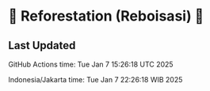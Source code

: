 
# 🌳 Reforestation (Reboisasi) 🌲

## Last Updated

GitHub Actions time: Tue Jan  7 15:26:18 UTC 2025

Indonesia/Jakarta time: Tue Jan  7 22:26:18 WIB 2025
